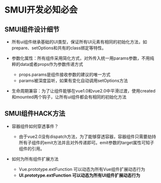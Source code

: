 # SMUI开发必知必会



## SMUI组件设计细节



* 所有ui组件继承基础的UI类型，保证所有UI元素有相同的初始化方法，如prepare、setOptions和共有的class绑定等特性。
* 参数化属性：所有组件采用简化方式，对外传入统一用params参数，不用纯粹的data或者props作为参数传递方式
  * props.params是组件接收参数的建议的唯一方式
  * params被深度监听，如果有变化自动调用setOptions方法

* 生命周期兼容：为了让组件能够在vue1.0和vue2.0中平滑过渡，使用created和mounted两个钩子，让所有ui组件都会有相同的初始化方法



## SMUI组件HACK方法

* 容器组件如何穿透事件？
  * 由于vue2.0没有dispatch方法，为了能够穿透容器，容器组件只需要劫持所有子组件的emit方法并且对外传递即可。emit参数的target属性可知子组件的引用。

* 如何为所有组件扩展方法
  * Vue.prototype.extFunction 可以动态为所有Vue组件扩展动态行为
  * **UI.prototype.extFunction 可以动态为所有UI组件扩展动态行为**






